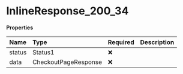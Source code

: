 # InlineResponse_200_34

**Properties**

| Name   | Type                 | Required | Description |
| :----- | :------------------- | :------- | :---------- |
| status | Status1              | ❌       |             |
| data   | CheckoutPageResponse | ❌       |             |
